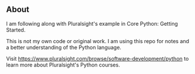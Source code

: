 ## About
I am following along with Pluralsight's example in Core Python: Getting Started. 

This is not my own code or original work. I am using this repo for notes and a better understanding of the Python language.

Visit https://www.pluralsight.com/browse/software-development/python to learn more about Pluralsight's Python courses. 